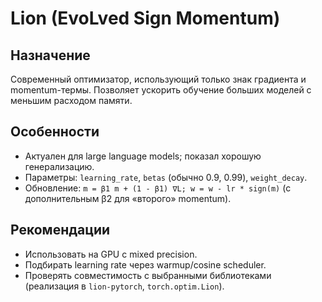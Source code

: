 # Lion (EvoLved Sign Momentum)

## Назначение
Современный оптимизатор, использующий только знак градиента и momentum-термы. Позволяет ускорить обучение больших моделей с меньшим расходом памяти.

## Особенности
- Актуален для large language models; показал хорошую генерализацию.
- Параметры: `learning_rate`, `betas` (обычно 0.9, 0.99), `weight_decay`.
- Обновление: `m = β1 m + (1 - β1) ∇L; w = w - lr * sign(m)` (с дополнительным β2 для «второго» momentum).

## Рекомендации
- Использовать на GPU с mixed precision.
- Подбирать learning rate через warmup/cosine scheduler.
- Проверять совместимость с выбранными библиотеками (реализация в `lion-pytorch`, `torch.optim.Lion`).
